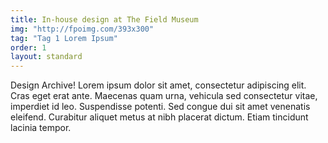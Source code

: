 ```yaml
---
title: In-house design at The Field Museum
img: "http://fpoimg.com/393x300"
tag: "Tag 1 Lorem Ipsum"
order: 1
layout: standard
---
```


Design Archive! Lorem ipsum dolor sit amet, consectetur adipiscing elit. Cras eget erat ante. Maecenas quam urna, vehicula sed consectetur vitae, imperdiet id leo. Suspendisse potenti. Sed congue dui sit amet venenatis eleifend. Curabitur aliquet metus at nibh placerat dictum. Etiam tincidunt lacinia tempor.
